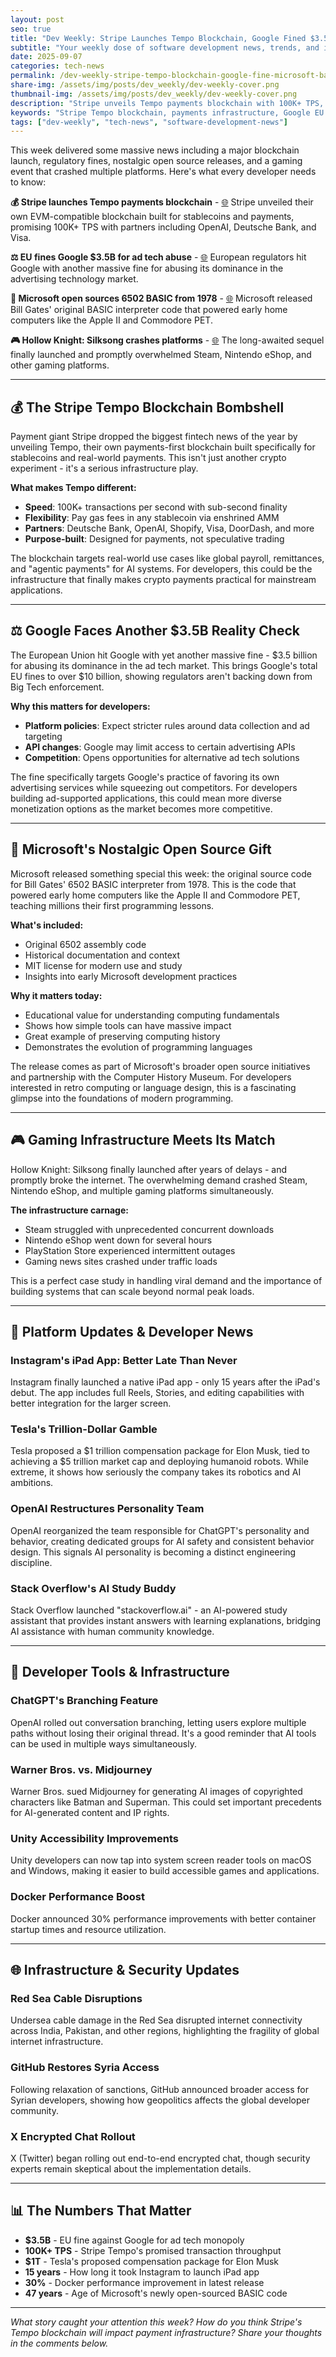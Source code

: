 ```yaml
---
layout: post
seo: true
title: "Dev Weekly: Stripe Launches Tempo Blockchain, Google Fined $3.5B, Microsoft Open Sources BASIC"
subtitle: "Your weekly dose of software development news, trends, and insights from September 1-7, 2025"
date: 2025-09-07
categories: tech-news
permalink: /dev-weekly-stripe-tempo-blockchain-google-fine-microsoft-basic/
share-img: /assets/img/posts/dev_weekly/dev-weekly-cover.png
thumbnail-img: /assets/img/posts/dev_weekly/dev-weekly-cover.png
description: "Stripe unveils Tempo payments blockchain with 100K+ TPS, EU fines Google $3.5B for ad tech abuse, Microsoft open sources 1978 BASIC code, Hollow Knight: Silksong crashes platforms, and essential developer news from September 1-7, 2025"
keywords: "Stripe Tempo blockchain, payments infrastructure, Google EU fine, Microsoft 6502 BASIC open source, Hollow Knight Silksong, Instagram iPad app, software development news"
tags: ["dev-weekly", "tech-news", "software-development-news"]
---
```


This week delivered some massive news including a major blockchain launch, regulatory fines, nostalgic open source releases, and a gaming event that crashed multiple platforms. Here's what every developer needs to know:

**💰 Stripe launches Tempo payments blockchain** - [🌐](https://tempo.xyz/) Stripe unveiled their own EVM-compatible blockchain built for stablecoins and payments, promising 100K+ TPS with partners including OpenAI, Deutsche Bank, and Visa.

**⚖️ EU fines Google $3.5B for ad tech abuse** - [🌐](https://techcrunch.com/2025/09/06/eu-fines-google-3-5b-over-adtech-abuse/) European regulators hit Google with another massive fine for abusing its dominance in the advertising technology market.

**💾 Microsoft open sources 6502 BASIC from 1978** - [🌐](https://opensource.microsoft.com/blog/2025/09/03/microsoft-open-source-historic-6502-basic/) Microsoft released Bill Gates' original BASIC interpreter code that powered early home computers like the Apple II and Commodore PET.

**🎮 Hollow Knight: Silksong crashes platforms** - [🌐](https://gaming.news/news/2025-09-06/hollow-knight-silksong-sets-another-steam-concurrent-players-record/) The long-awaited sequel finally launched and promptly overwhelmed Steam, Nintendo eShop, and other gaming platforms.

---

## 💰 The Stripe Tempo Blockchain Bombshell

Payment giant Stripe dropped the biggest fintech news of the year by unveiling Tempo, their own payments-first blockchain built specifically for stablecoins and real-world payments. This isn't just another crypto experiment - it's a serious infrastructure play.

**What makes Tempo different:**
- **Speed**: 100K+ transactions per second with sub-second finality
- **Flexibility**: Pay gas fees in any stablecoin via enshrined AMM
- **Partners**: Deutsche Bank, OpenAI, Shopify, Visa, DoorDash, and more
- **Purpose-built**: Designed for payments, not speculative trading

The blockchain targets real-world use cases like global payroll, remittances, and "agentic payments" for AI systems. For developers, this could be the infrastructure that finally makes crypto payments practical for mainstream applications.

---

## ⚖️ Google Faces Another $3.5B Reality Check

The European Union hit Google with yet another massive fine - $3.5 billion for abusing its dominance in the ad tech market. This brings Google's total EU fines to over $10 billion, showing regulators aren't backing down from Big Tech enforcement.

**Why this matters for developers:**
- **Platform policies**: Expect stricter rules around data collection and ad targeting
- **API changes**: Google may limit access to certain advertising APIs
- **Competition**: Opens opportunities for alternative ad tech solutions

The fine specifically targets Google's practice of favoring its own advertising services while squeezing out competitors. For developers building ad-supported applications, this could mean more diverse monetization options as the market becomes more competitive.

---

## 💾 Microsoft's Nostalgic Open Source Gift

Microsoft released something special this week: the original source code for Bill Gates' 6502 BASIC interpreter from 1978. This is the code that powered early home computers like the Apple II and Commodore PET, teaching millions their first programming lessons.

**What's included:**
- Original 6502 assembly code
- Historical documentation and context  
- MIT license for modern use and study
- Insights into early Microsoft development practices

**Why it matters today:**
- Educational value for understanding computing fundamentals
- Shows how simple tools can have massive impact
- Great example of preserving computing history
- Demonstrates the evolution of programming languages

The release comes as part of Microsoft's broader open source initiatives and partnership with the Computer History Museum. For developers interested in retro computing or language design, this is a fascinating glimpse into the foundations of modern programming.

---

## 🎮 Gaming Infrastructure Meets Its Match

Hollow Knight: Silksong finally launched after years of delays - and promptly broke the internet. The overwhelming demand crashed Steam, Nintendo eShop, and multiple gaming platforms simultaneously.

**The infrastructure carnage:**
- Steam struggled with unprecedented concurrent downloads
- Nintendo eShop went down for several hours  
- PlayStation Store experienced intermittent outages
- Gaming news sites crashed under traffic loads

This is a perfect case study in handling viral demand and the importance of building systems that can scale beyond normal peak loads.

---

## 📱 Platform Updates & Developer News

### Instagram's iPad App: Better Late Than Never

Instagram finally launched a native iPad app - only 15 years after the iPad's debut. The app includes full Reels, Stories, and editing capabilities with better integration for the larger screen.

### Tesla's Trillion-Dollar Gamble

Tesla proposed a $1 trillion compensation package for Elon Musk, tied to achieving a $5 trillion market cap and deploying humanoid robots. While extreme, it shows how seriously the company takes its robotics and AI ambitions.

### OpenAI Restructures Personality Team

OpenAI reorganized the team responsible for ChatGPT's personality and behavior, creating dedicated groups for AI safety and consistent behavior design. This signals AI personality is becoming a distinct engineering discipline.

### Stack Overflow's AI Study Buddy

Stack Overflow launched "stackoverflow.ai" - an AI-powered study assistant that provides instant answers with learning explanations, bridging AI assistance with human community knowledge.

---

## 🔧 Developer Tools & Infrastructure

### ChatGPT's Branching Feature

OpenAI rolled out conversation branching, letting users explore multiple paths without losing their original thread. It's a good reminder that AI tools can be used in multiple ways simultaneously.

### Warner Bros. vs. Midjourney

Warner Bros. sued Midjourney for generating AI images of copyrighted characters like Batman and Superman. This could set important precedents for AI-generated content and IP rights.

### Unity Accessibility Improvements

Unity developers can now tap into system screen reader tools on macOS and Windows, making it easier to build accessible games and applications.

### Docker Performance Boost

Docker announced 30% performance improvements with better container startup times and resource utilization.

---

## 🌐 Infrastructure & Security Updates

### Red Sea Cable Disruptions

Undersea cable damage in the Red Sea disrupted internet connectivity across India, Pakistan, and other regions, highlighting the fragility of global internet infrastructure.

### GitHub Restores Syria Access

Following relaxation of sanctions, GitHub announced broader access for Syrian developers, showing how geopolitics affects the global developer community.

### X Encrypted Chat Rollout

X (Twitter) began rolling out end-to-end encrypted chat, though security experts remain skeptical about the implementation details.

---

## 📊 The Numbers That Matter

- **$3.5B** - EU fine against Google for ad tech monopoly
- **100K+ TPS** - Stripe Tempo's promised transaction throughput
- **$1T** - Tesla's proposed compensation package for Elon Musk
- **15 years** - How long it took Instagram to launch iPad app  
- **30%** - Docker performance improvement in latest release
- **47 years** - Age of Microsoft's newly open-sourced BASIC code

---

*What story caught your attention this week? How do you think Stripe's Tempo blockchain will impact payment infrastructure? Share your thoughts in the comments below.*
